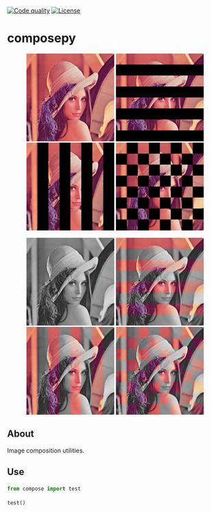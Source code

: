 [![Code quality][s1]][co] [![License][s2]][li]

[s1]: https://api.codacy.com/project/badge/Grade/519c3cb4b3a34bff968ce382d2a9dbf7
[s2]: https://img.shields.io/badge/licence-GPL%203.0-blue.svg

[co]: https://www.codacy.com/app/matt77hias/composepy?utm_source=github.com&amp;utm_medium=referral&amp;utm_content=matt77hias/composepy&amp;utm_campaign=Badge_Grade
[li]: https://raw.githubusercontent.com/matt77hias/composepy/master/LICENSE.txt

# composepy

<p align="center">
<img src="res/Lena1.png" width="205">
<img src="res/SH.png" width="205">
<img src="res/SV.png" width="205">
<img src="res/SW.png" width="205">
</p>
<p align="center">
<img src="res/Lena2.png" width="205">
<img src="res/MH.png" width="205">
<img src="res/MV.png" width="205">
<img src="res/MW.png" width="205">
</p>

## About
Image composition utilities.

## Use
```python
from compose import test

test()
```
